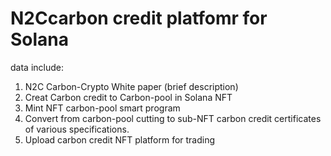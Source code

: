 # N2Ccarbon credit platfomr for Solana
data include:
1) N2C Carbon-Crypto White paper (brief description)
2) Creat Carbon credit to Carbon-pool in Solana NFT 
3) Mint NFT carbon-pool smart program
4) Convert from carbon-pool cutting to sub-NFT carbon credit certificates of various specifications.
5) Upload carbon credit NFT platform for trading 

